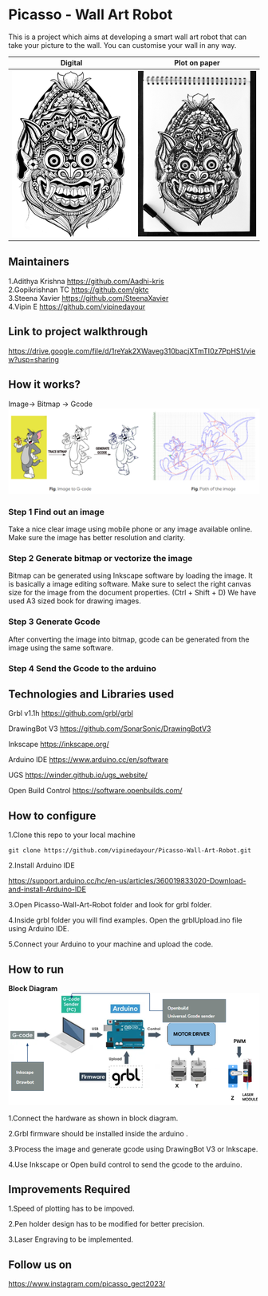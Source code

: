 # Picasso - Wall Art Robot

This is a project which aims at developing a smart wall art robot that can take your picture to the wall. You can customise your wall in any way.

Digital            |  Plot on paper
:-------------------------:|:-------------------------:
<img src="Images/barong%20digital.jpg" width=500px>  |  <img src="Images/barong%20drawn.jpg" width=500px>


## Maintainers
1.Adithya Krishna  https://github.com/Aadhi-kris     
2.Gopikrishnan TC  https://github.com/gktc  
3.Steena Xavier  https://github.com/SteenaXavier  
4.Vipin E https://github.com/vipinedayour
## Link to project walkthrough
https://drive.google.com/file/d/1reYak2XWaveg310bacjXTmTI0z7PpHS1/view?usp=sharing
## How it works?

Image-> Bitmap -> Gcode
<img src="Images/workflow.png" >

### Step 1 Find out an image
Take a nice clear image using mobile phone or any image available online. Make sure the image has better resolution and clarity. 

### Step 2 Generate bitmap or vectorize the image
Bitmap can be generated using Inkscape software by loading the image. It is basically a image editing software. 
Make sure to select the right canvas size for the image from the document properties. (Ctrl + Shift + D)
We have used A3 sized book for drawing images.

### Step 3 Generate Gcode
After converting the image into bitmap, gcode can be generated from the image using the same software.

### Step 4 Send the Gcode to the arduino

## Technologies and Libraries used
Grbl  v1.1h https://github.com/grbl/grbl

DrawingBot V3 https://github.com/SonarSonic/DrawingBotV3

Inkscape https://inkscape.org/

Arduino IDE https://www.arduino.cc/en/software

UGS https://winder.github.io/ugs_website/

Open Build Control https://software.openbuilds.com/

## How to configure
1.Clone this repo to your local machine

```
git clone https://github.com/vipinedayour/Picasso-Wall-Art-Robot.git
```
2.Install Arduino IDE

https://support.arduino.cc/hc/en-us/articles/360019833020-Download-and-install-Arduino-IDE


3.Open Picasso-Wall-Art-Robot folder and look for grbl folder.

4.Inside grbl folder you will find examples. Open the grblUpload.ino file using Arduino IDE.

5.Connect your Arduino to your machine and upload the code.

## How to run
**Block Diagram**
<img src="Images/blockdiagram.png">

1.Connect the hardware as shown in block diagram.

2.Grbl firmware should be installed inside the arduino .

3.Process the image and generate gcode using DrawingBot V3 or Inkscape.

4.Use Inkscape or Open build control to send the gcode to the arduino.


## Improvements Required

1.Speed of plotting has to be impoved.

2.Pen holder design has to be modified for better precision.

3.Laser Engraving to be implemented.

## Follow us on
https://www.instagram.com/picasso_gect2023/
